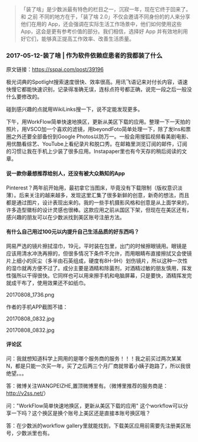 

> 「装了啥」是少数派最有特色的栏目之一，沉寂一年，现在它终于回来了。和 之前 不同的地方在于，「装了啥 2.0」不仅会邀请不同身份的的人来分享他们在用的 App，还会强调在实际生活工作场景中，他们如何使用这些 App，这会是更有参考价值的部分。我们相信，选择好 App 并有效地利用好它们，能够真正提高工作效率、改善生活质量。



### 2017-05-12-装了啥 | 作为软件依赖症患者的我都装了什么

原文链接：<https://sspai.com/post/39196>

极光词典的Spotlight搜索速度很快、效率很高。用讯飞语记来对付长内容，语速快慢它都能快速识别，记录得准确无误，连标点符号都正确，说完一段之后一般没什么要修改的。

碰到感兴趣的点就用WikiLinks搜一下，说不定能发现更多。

下午，用WorkFlow简单快速地换区，更新从美区下载的应用。整理一下一天拍的照片，用VSCO加一个喜欢的滤镜，用beyondFoto简单处理一下，除了发Ins和票圈之外还要全部备份到Google Photos以防万一。一般会用搜狐视频看美剧电影、用优酷看综艺、YouTube上看纪录片和脱口秀。在邮箱里浏览订阅的邮件，订阅的习惯让我在手机上少装了很多应用。Instapaper里也有今天存的稍后阅读的文章。

#### 说一款你最想推荐给别人，还没有被大众熟知的App

Pinterest？两年前开始用，最初拿它当图床，毕竟没有下载限制（版权意识淡薄）。后来关注的越来越多，发现这里汇集了很多新鲜的创意，新奇的想法，而且都是通过图片，设计表现出来的。我的一些手机摄影风格和创意是从上面学来的，许多造型徽标的设计灵感也很棒。这款应用之前从国区下架，但现在在美区还有，感兴趣的朋友可以在少数派找到美区账号注册方法。


####  有什么自己用过100元以内提升自己生活品质的好东西吗？

网易严选的镜片擦拭湿巾，19元，平时装在包里，出门的时候擦眼镜用。眼镜是应该用清水冲洗再擦的，但很多情况下条件不允许，而用眼睛布直接擦拭又会使镜片上细小的灰尘（多半由石英组成，硬度有8H-9H）划伤镜片，所以这种一次性的湿巾就再方便不过了。成分主要是酒精和除菌剂，对酒精过敏的朋友慎用，挥发性强所以干得很快。它同样也可以用来擦手机和电脑屏幕，只是要快，酒精挥发完就成干布了，使用效果还不如纸巾。

20170808_1736.png

作者的手机APP截图不错：

20170808_0832.jpg

20170808_0832.jpg


#### 评论区


问：我就想知道科学上网用的是哪个服务商的服务！！！我之前买过两次某某 N，都是只能一次买一年，买了之后两三个月厂商就带着小姨子跑路了，所以我很绝望。。。

答：微博关注WANGPEIZHE,置顶微博里有。（微博里推荐的服务商是：<http://v2ss.net/>）


问："WorkFlow简单快速地换区，更新从美区下载的应用" 这个workflow可以分享一下吗？这个换区是换个账号上美区还是直接本账号换区哦？

答：在少数派的workflow gallery里就能找到，下载美区应用前需要先注册美区账号，少数派里也有。





